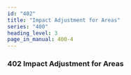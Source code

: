 ```yaml
---
id: "402"
title: "Impact Adjustment for Areas"
series: "400"
heading_level: 3
page_in_manual: 400-4
---
```


### 402 Impact Adjustment for Areas